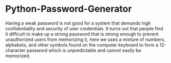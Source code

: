 # Python-Password-Generator
Having a weak password is not good for a system that demands high confidentiality and security of user credentials. It turns out that people find it difficult to make up a strong password that is strong enough to prevent unauthorized users from memorizing it, here we  uses a mixture of numbers, alphabets, and other symbols found on the computer keyboard to form a 12-character password which is unpredictable and cannot easily be memorized. 
